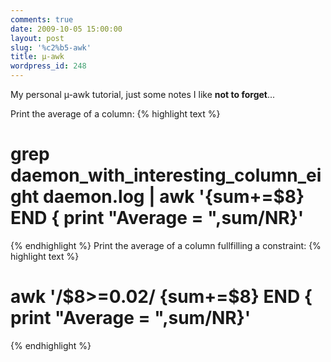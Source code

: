 ```yaml
---
comments: true
date: 2009-10-05 15:00:00
layout: post
slug: '%c2%b5-awk'
title: µ-awk
wordpress_id: 248
---
```


My personal µ-awk tutorial, just some notes I like **not to forget**...

Print the average of a column:
{% highlight text %}
# grep daemon_with_interesting_column_eight daemon.log | awk '{sum+=$8} END { print "Average = ",sum/NR}'
{% endhighlight %}
Print the average of a column fullfilling a constraint:
{% highlight text %}
# awk '/$8>=0.02/  {sum+=$8} END { print "Average = ",sum/NR}'
{% endhighlight %}
